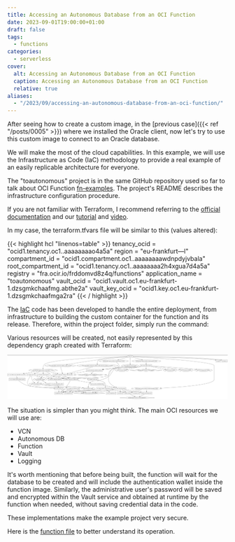 ```yaml
---
title: Accessing an Autonomous Database from an OCI Function
date: 2023-09-01T19:00:00+01:00
draft: false
tags:
  - functions
categories:
  - serverless
cover:
  alt: Accessing an Autonomous Database from an OCI Function
  caption: Accessing an Autonomous Database from an OCI Function
  relative: true
aliases:
  - "/2023/09/accessing-an-autonomous-database-from-an-oci-function/"
---
```


After seeing how to create a custom image, in the [previous case]({{< ref "/posts/0005" >}}) where we installed the Oracle client, now let's try to use this custom image to connect to an Oracle database.

We will make the most of the cloud capabilities. In this example, we will use the Infrastructure as Code (IaC) methodology to provide a real example of an easily replicable architecture for everyone.

The "toautonomous" project is in the same GitHub repository used so far to talk about OCI Function [fn-examples](https://github.com/enricopesce/fn-examples/tree/main/toautonomous). The project's README describes the infrastructure configuration procedure.

If you are not familiar with Terraform, I recommend referring to the [official documentation](https://registry.terraform.io/providers/oracle/oci/latest/docs) and our [tutorial](https://docs.oracle.com/en-us/iaas/developer-tutorials/tutorials/tf-simple-infrastructure/01-summary.htm) and [video](https://www.youtube.com/watch?v=MjmikFgvKvI).

In my case, the terraform.tfvars file will be similar to this (values altered):

{{< highlight hcl "linenos=table" >}}
tenancy_ocid     = "ocid1.tenancy.oc1..aaaaaaaao4a5a"
region           = "eu-frankfurt—l"
compartment_id   = "ocid1.compartment.oc1..aaaaaaaawdnpdyjvbala"
root_compartment_id   = "ocid1.tenancy.oc1..aaaaaaaa2h4xgua7d4a5a"
registry         = "fra.ocir.io/frddomvd8z4q/functions"
application_name = "toautonomous"
vault_ocid       = "ocid1.vault.oc1.eu-frankfurt-1.dzsgmkchaafmg.abthe2a"
vault_key_ocid   = "ocid1.key.oc1.eu-frankfurt-1.dzsgmkchaafmga2ra"
{{< / highlight >}}

The [IaC](https://github.com/enricopesce/fn-examples/blob/main/toautonomous/infrastructure.tf) code has been developed to handle the entire deployment, from infrastructure to building the custom container for the function and its release. Therefore, within the project folder, simply run the command:

Various resources will be created, not easily represented by this dependency graph created with Terraform:

![Created Resources](static/graph.png "Function Log")

The situation is simpler than you might think. The main OCI resources we will use are:

* VCN
* Autonomous DB
* Function
* Vault
* Logging

It's worth mentioning that before being built, the function will wait for the database to be created and will include the authentication wallet inside the function image. Similarly, the administrative user's password will be saved and encrypted within the Vault service and obtained at runtime by the function when needed, without saving credential data in the code.

These implementations make the example project very secure.

Here is the [function file](https://github.com/enricopesce/fn-examples/blob/main/toautonomous/func.py) to better understand its operation.
